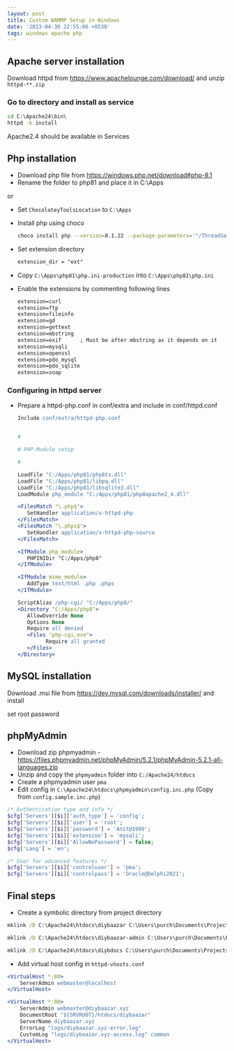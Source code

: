 ```yaml
---
layout: post
title: Custom WAMMP Setup in Windows
date: '2023-04-30 22:55:06 +0530'
tags: windows apache php
---
```


## Apache server installation

Download httpd from <https://www.apachelounge.com/download/>
and unzip `httpd-**.zip`

### Go to directory and install as service

```bat
cd C:\Apache24\bin\
httpd -k install
```

Apache2.4 should be available in Services

## Php installation

- Download php file from <https://windows.php.net/download#php-8.1>
- Rename the folder to php81 and place it in C:\Apps

or

- Set `ChocolateyToolsLocation` to `C:\Apps`
- Install php using choco
  
  ```bash
  choco install php --version=8.1.22 --package-parameters='"/ThreadSafe"'
  ```

- Set extension directory
  
   ```apache
  extension_dir = "ext"
   ```

- Copy `C:\Apps\php81\php.ini-production` into `C:\Apps\php81\php.ini`
- Enable the extensions by commenting following lines

   ```apache
  extension=curl
  extension=ftp
  extension=fileinfo
  extension=gd
  extension=gettext
  extension=mbstring
  extension=exif      ; Must be after mbstring as it depends on it
  extension=mysqli
  extension=openssl
  extension=pdo_mysql
  extension=pdo_sqlite
  extension=soap
   ```

### Configuring in httpd server

- Prepare a httpd-php.conf in conf/extra and include in conf/httpd.conf

  ```apache
  Include conf/extra/httpd-php.conf
  ```

   ```apache

  #

  # PHP-Module setup

  #

  LoadFile "C:/Apps/php81/php8ts.dll"
  LoadFile "C:/Apps/php81/libpq.dll"
  LoadFile "C:/Apps/php81/libsqlite3.dll"
  LoadModule php_module "C:/Apps/php81/php8apache2_4.dll"

  <FilesMatch "\.php$">
      SetHandler application/x-httpd-php
  </FilesMatch>
  <FilesMatch "\.phps$">
      SetHandler application/x-httpd-php-source
  </FilesMatch>

  <IfModule php_module>
      PHPINIDir "C:/Apps/php8"
  </IfModule>

  <IfModule mime_module>
      AddType text/html .php .phps
  </IfModule>

  ScriptAlias /php-cgi/ "C:/Apps/php8/"
  <Directory "C:/Apps/php8">
      AllowOverride None
      Options None
      Require all denied
      <Files "php-cgi.exe">
            Require all granted
      </Files>
  </Directory>
   ```

## MySQL installation

Download .msi file from <https://dev.mysql.com/downloads/installer/> and install

set root password

## phpMyAdmin

- Download zip phpmyadmin - <https://files.phpmyadmin.net/phpMyAdmin/5.2.1/phpMyAdmin-5.2.1-all-languages.zip>
- Unzip and copy the `phpmyadmin` folder into `C:/Apache24/htdocs`
- Create a phpmyadmin user `pma`
- Edit config in `C:\Apache24\htdocs\phpmyadmin\config.inc.php` (Copy from `config.sample.inc.php`)

```php
/* Authentication type and info */
$cfg['Servers'][$i]['auth_type'] = 'config';
$cfg['Servers'][$i]['user'] = 'root';
$cfg['Servers'][$i]['password'] = 'Anit@1999';
$cfg['Servers'][$i]['extension'] = 'mysqli';
$cfg['Servers'][$i]['AllowNoPassword'] = false;
$cfg['Lang'] = 'en';

/* User for advanced features */
$cfg['Servers'][$i]['controluser'] = 'pma';
$cfg['Servers'][$i]['controlpass'] = 'Oracle@Delphi2021';
```

## Final steps

- Create a symbolic directory from project directory

```bat
mklink /D C:\Apache24\htdocs\diybaazar C:\Users\purch\Documents\Projects\Github\DIY-Baazar\diybaazar-main

mklink /D C:\Apache24\htdocs\diybaazar-admin C:\Users\purch\Documents\Projects\Github\DIY-Baazar\diybaazar-admin

mklink /D C:\Apache24\htdocs\diybdocs C:\Users\purch\Documents\Projects\Github\DIY-Baazar\diybaazar-docs
```

- Add virtual host config in `httpd-vhosts.conf`

```apache
<VirtualHost *:80>
    ServerAdmin webmaster@localhost
</VirtualHost>

<VirtualHost *:80>
    ServerAdmin webmaster@diybaazar.xyz
    DocumentRoot "${SRVROOT}/htdocs/diybaazar"
    ServerName diybaazar.xyz
    ErrorLog "logs/diybaazar.xyz-error.log"
    CustomLog "logs/diybaazar.xyz-access.log" common
</VirtualHost>
```
